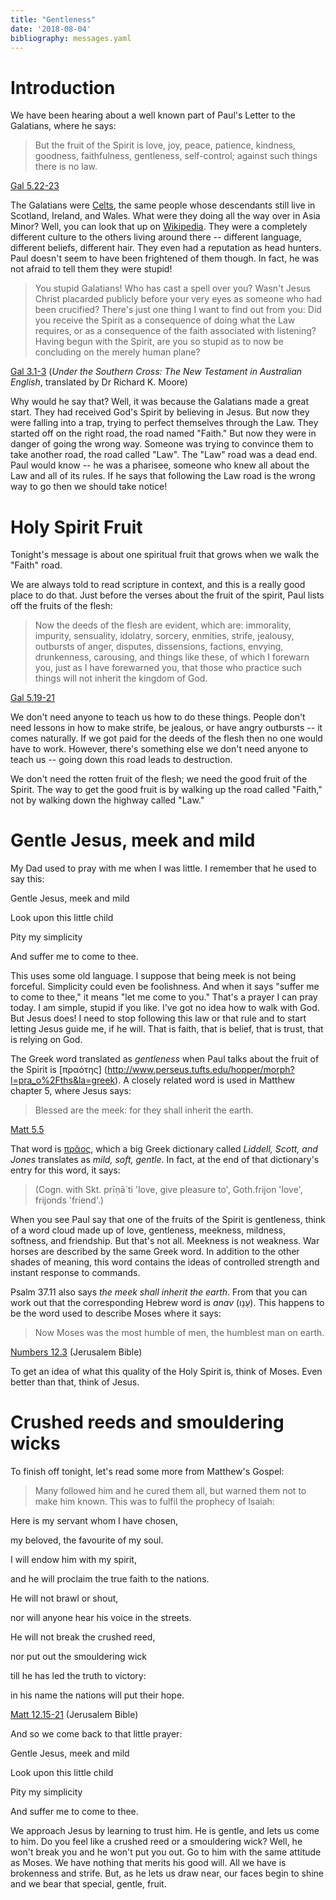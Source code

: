 ```yaml
---
title: "Gentleness"
date: '2018-08-04'
bibliography: messages.yaml
---
```


# Introduction

We have been hearing about a well known part of Paul's Letter to the Galatians, where he says:

> But the fruit of the Spirit is love, joy, peace, patience, kindness, goodness, faithfulness, gentleness, self-control; against such things there is no law.

[Gal 5.22-23](https://crosswire.org/study/parallelstudy.jsp?key=Galatians+5%3A22#cv)

The Galatians were [Celts](https://en.wikipedia.org/wiki/Celts), the same people whose descendants still live in Scotland, Ireland, and Wales. What were they doing all the way over in Asia Minor? Well, you can look that up on [Wikipedia](https://en.wikipedia.org/wiki/Celtic_settlement_of_Eastern_Europe). They were a completely different culture to the others living around there -- different language, different beliefs, different hair. They even had a reputation as head hunters. Paul doesn't seem to have been frightened of them though. In fact, he was not afraid to tell them they were stupid!

> You stupid Galatians! Who has cast a spell over you? Wasn't Jesus Christ placarded publicly before your very eyes as someone who had been crucified? There's just one thing I want to find out from you: Did you receive the Spirit as a consequence of doing what the Law requires, or as a consequence of the faith associated with listening? Having begun with the Spirit, are you so stupid as to now be concluding on the merely human plane?

[Gal 3.1-3](https://crosswire.org/study/parallelstudy.jsp?key=Galatians+3%3A1#cv) (*Under the Southern Cross: The New Testament in Australian English*, translated by Dr Richard K. Moore)

Why would he say that? Well, it was because the Galatians made a great start. They had received God's Spirit by believing in Jesus. But now they were falling into a trap, trying to perfect themselves through the Law. They started off on the right road, the road named "Faith." But now they were in danger of going the wrong way. Someone was trying to convince them to take another road, the road called "Law". The "Law" road was a dead end. Paul would know -- he was a pharisee, someone who knew all about the Law and all of its rules. If he says that following the Law road is the wrong way to go then we should take notice!

# Holy Spirit Fruit

Tonight's message is about one spiritual fruit that grows when we walk the "Faith" road.

We are always told to read scripture in context, and this is a really good place to do that. Just before the verses about the fruit of the spirit, Paul lists off the fruits of the flesh:

> Now the deeds of the flesh are evident, which are: immorality, impurity, sensuality, idolatry, sorcery, enmities, strife, jealousy, outbursts of anger, disputes, dissensions, factions, envying, drunkenness, carousing, and things like these, of which I forewarn you, just as I have forewarned you, that those who practice such things will not inherit the kingdom of God.

[Gal 5.19-21](https://crosswire.org/study/parallelstudy.jsp?key=Galatians+5%3A19#cv)

We don't need anyone to teach us how to do these things. People don't need lessons in how to make strife, be jealous, or have angry outbursts -- it comes naturally. If we got paid for the deeds of the flesh then no one would have to work. However, there's something else we don't need anyone to teach us -- going down this road leads to destruction.

We don't need the rotten fruit of the flesh; we need the good fruit of the Spirit. The way to get the good fruit is by walking up the road called "Faith," not by walking down the highway called "Law."

# Gentle Jesus, meek and mild

My Dad used to pray with me when I was little. I remember that he used to say this:

Gentle Jesus, meek and mild

Look upon this little child

Pity my simplicity

And suffer me to come to thee.

This uses some old language. I suppose that being meek is not being forceful. Simplicity could even be foolishness. And when it says "suffer me to come to thee," it means "let me come to you." That's a prayer I can pray today. I am simple, stupid if you like. I've got no idea how to walk with God. But Jesus does! I need to stop following this law or that rule and to start letting Jesus guide me, if he will. That is faith, that is belief, that is trust, that is relying on God.

The Greek word translated as *gentleness* when Paul talks about the fruit of the Spirit is [πραότης] (http://www.perseus.tufts.edu/hopper/morph?l=pra_o%2Fths&la=greek). A closely related word is used in Matthew chapter 5, where Jesus says:

> Blessed are the meek: for they shall inherit the earth.

[Matt 5.5](https://crosswire.org/study/parallelstudy.jsp?key=Matthew+5%3A5#cv)

That word is [πρᾶος](http://www.perseus.tufts.edu/hopper/morph?l=praus&la=greek#lexicon), which a big Greek dictionary called *Liddell, Scott, and Jones* translates as *mild, soft, gentle*. In fact, at the end of that dictionary's entry for this word, it says:

> (Cogn. with Skt. prīṇā´ti 'love, give pleasure to', Goth.frijon 'love', frijonds 'friend'.)

When you see Paul say that one of the fruits of the Spirit is gentleness, think of a word cloud made up of love, gentleness, meekness, mildness, softness, and friendship. But that's not all. Meekness is not weakness. War horses are described by the same Greek word. In addition to the other shades of meaning, this word contains the ideas of controlled strength and instant response to commands.

Psalm 37.11 also says *the meek shall inherit the earth*. From that you can work out that the corresponding Hebrew word is *anav* (עָנָו). This happens to be the word used to describe Moses where it says:

> Now Moses was the most humble of men, the humblest man on earth.

[Numbers 12.3](https://crosswire.org/study/parallelstudy.jsp?key=numbers+12.3) (Jerusalem Bible)

To get an idea of what this quality of the Holy Spirit is, think of Moses. Even better than that, think of Jesus.

# Crushed reeds and smouldering wicks

To finish off tonight, let's read some more from Matthew's Gospel:

> Many followed him and he cured them all, but warned them not to make him known. This was to fulfil the prophecy of Isaiah:

Here is my servant whom I have chosen,

my beloved, the favourite of my soul.

I will endow him with my spirit,

and he will proclaim the true faith to the nations.

He will not brawl or shout,

nor will anyone hear his voice in the streets.

He will not break the crushed reed,

nor put out the smouldering wick

till he has led the truth to victory:

in his name the nations will put their hope.

[Matt 12.15-21](https://crosswire.org/study/parallelstudy.jsp?key=Matthew+12%3A15#cv) (Jerusalem Bible)

And so we come back to that little prayer:

Gentle Jesus, meek and mild

Look upon this little child

Pity my simplicity

And suffer me to come to thee.

We approach Jesus by learning to trust him. He is gentle, and lets us come to him. Do you feel like a crushed reed or a smouldering wick? Well, he won't break you and he won't put you out. Go to him with the same attitude as Moses. We have nothing that merits his good will. All we have is brokenness and strife. But, as he lets us draw near, our faces begin to shine and we bear that special, gentle, fruit.

<!--# References-->
